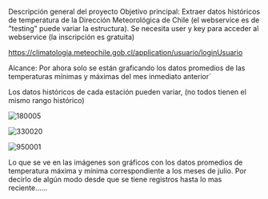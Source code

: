 Descripción general del proyecto
Objetivo principal: Extraer datos históricos de temperatura de la Dirección Meteorológica de Chile (el webservice es de "testing" puede variar la estructura).
Se necesita user y key para acceder al webservice (la inscripción es gratuita)

https://climatologia.meteochile.gob.cl/application/usuario/loginUsuario

Alcance: Por ahora solo se están graficando los datos promedios de las temperaturas mínimas y máximas del mes inmediato anterior´

Los datos históricos de cada estación pueden variar, (no todos tienen el mismo rango histórico)


![180005](https://github.com/user-attachments/assets/cd85fc8f-8c7e-4ad2-85d0-7c279e74810f)

![330020](https://github.com/user-attachments/assets/f76d1661-1f20-4d26-98d8-42ca7566d14d)

![950001](https://github.com/user-attachments/assets/fb27db7e-9241-449d-83cc-ab64c7f420e2)

Lo que se ve en las imágenes son gráficos con los datos promedios de temperatura máxima y mínima correspondiente a los meses de julio. Por decirlo de algún modo desde que se tiene registros hasta lo mas reciente......
